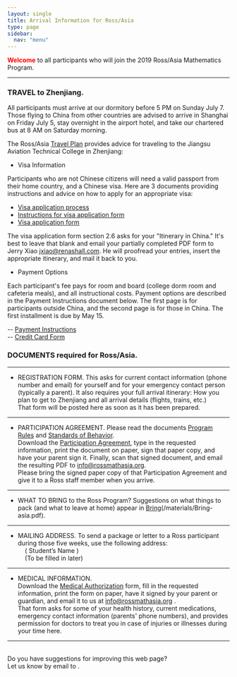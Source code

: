 ```yaml
---
layout: single
title: Arrival Information for Ross/Asia
type: page
sidebar:
  nav: "menu"
---
```


<span style="color: red"><b>Welcome</b></span> to all 
participants who will join the 2019 Ross/Asia Mathematics Program.


________________________________________
### TRAVEL to Zhenjiang. <br>
All participants must arrive at our dormitory before 5 PM on Sunday
July 7. Those flying to China from other countries are advised to
arrive in Shanghai on Friday July 5, stay overnight in the airport
hotel, and take our chartered bus at 8 AM on Saturday morning.

The Ross/Asia  [Travel Plan](travel-plan.pdf) provides advice 
for traveling to the Jiangsu Aviation Technical College 
in Zhenjiang:

- Visa Information

Participants who are not Chinese citizens will need a valid passport 
from their home country, and a Chinese visa. Here are 3 documents 
providing instructions and advice on how to apply for an appropriate visa:

- [Visa application process](visa-application-process.pdf)
- [Instructions for visa application form](instructions-for-visa-application-form.pdf)
- [Visa application form](visa-application-form.pdf)

The visa application form section 2.6 asks for your "Itinerary in China." 
It's best to leave that blank and email your partially completed 
PDF form to Jerry Xiao <jxiao@renashall.com>. 
He will proofread your entries, insert the appropriate itinerary, and mail it back to you.

- Payment Options

Each participant's fee pays for room and board (college dorm room and cafeteria meals), 
and all instructional costs. Payment options are described in the Payment Instructions 
document below. The first page is for participants outside China, and the second
page is for those in China. The first installment is due by May 15.

-- [Payment Instructions](https://github.com/rossprogram/rossprogram.github.io/blob/master/RossAsia_Payment_Instruction_2019.pdf)<br>
-- [Credit Card Form](https://github.com/rossprogram/rossprogram.github.io/blob/master/arrival/asia/RossAsia%20credit%20card%20form.pdf)

### DOCUMENTS required for Ross/Asia.

________________________________________
- REGISTRATION FORM. 
This asks for current contact information (phone number and email) 
for yourself and for your emergency contact person (typically a parent).
It also requires your full arrival itinerary:  How you plan to get
to Zhenjiang and all arrival details (flights, trains, etc.) <br>
That form will be posted here as soon as it has been prepared.

________________________________________
- PARTICIPATION AGREEMENT. 
Please read the documents [Program Rules](/materials/program-rules-asia.pdf) 
and [Standards of Behavior](/materials/standards-of-behavior-asia.pdf).   <br>
Download the [Participation Agreement](/materials/participation-agreement-asia.pdf), 
type in the requested information, print the document on paper, sign that paper copy, 
and have your parent sign it. Finally, scan that signed document, 
and email the resulting PDF to  <info@rossmathasia.org>. <br>
Please bring the signed paper copy of that Participation Agreement 
and give it to a Ross staff member when you arrive.
   
________________________________________
- WHAT TO BRING to the Ross Program? 
Suggestions on what things to pack (and what to leave at home) 
appear in <u>Bring</u>(/materials/Bring-asia.pdf).

________________________________________
- MAILING ADDRESS. 
To send a package or letter to a Ross participant during 
those five weeks, use the following address: <br>
 &nbsp;    &nbsp;         ( Student’s Name )  <br>
 &nbsp;    &nbsp;         (To be filled in later)

________________________________________
- MEDICAL INFORMATION.  
Download the [Medical Authorization](/materials/medical-authorization-asia.pdf) form, fill in the requested information, print the form on paper, have it signed by your parent or guardian, and email it to us at <info@rossmathasia.org> .<br>
That form asks for some of your health history, current 
medications, emergency contact information (parents' phone numbers), 
and provides permission for doctors to treat you in case of injuries 
or illnesses during your time here.


<hr><br>
Do you have suggestions for improving this web page?<br>
Let us know by email to <ross@rossprogram.org> .

